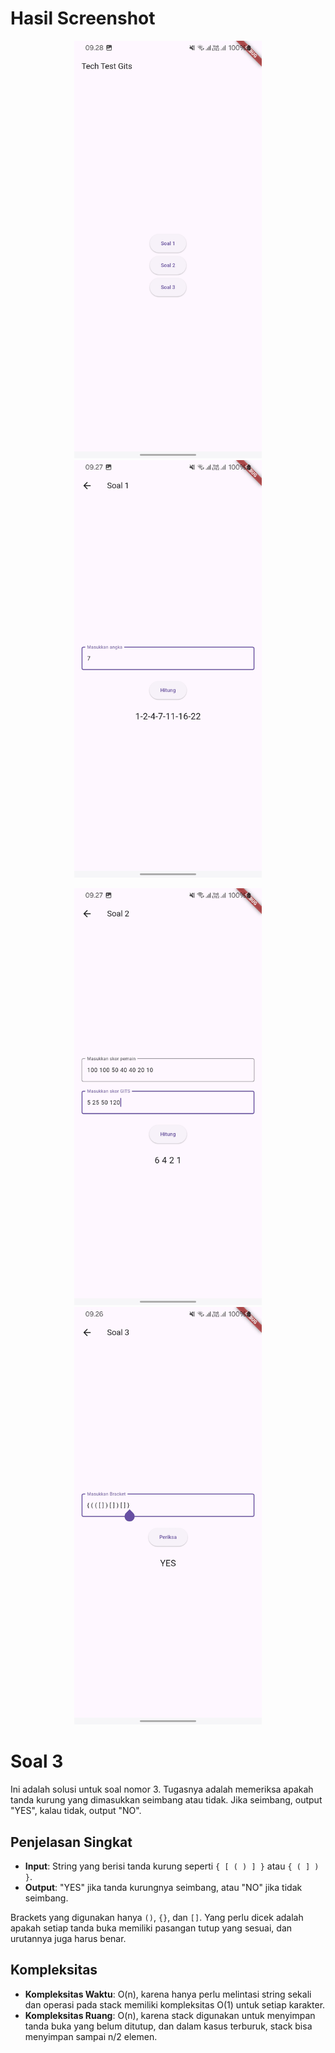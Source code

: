 # Hasil Screenshot


<p align="center">
  <img src="assets/images/home.jpg" width="300">
  <img src="assets/images/soal1.jpg" width="300">
</p>

<p align="center">
  <img src="assets/images/soal2.jpg" width="300">
  <img src="assets/images/soal3.jpg" width="300">
</p>


# Soal 3

Ini adalah solusi untuk soal nomor 3. Tugasnya adalah memeriksa apakah tanda kurung yang dimasukkan seimbang atau tidak. Jika seimbang, output "YES", kalau tidak, output "NO".

## Penjelasan Singkat

- **Input**: String yang berisi tanda kurung seperti `{ [ ( ) ] }` atau `{ ( ] ) }`.
- **Output**: "YES" jika tanda kurungnya seimbang, atau "NO" jika tidak seimbang.

Brackets yang digunakan hanya `()`, `{}`, dan `[]`. Yang perlu dicek adalah apakah setiap tanda buka memiliki pasangan tutup yang sesuai, dan urutannya juga harus benar.

## Kompleksitas

- **Kompleksitas Waktu**: O(n), karena hanya perlu melintasi string sekali dan operasi pada stack memiliki kompleksitas O(1) untuk setiap karakter.
- **Kompleksitas Ruang**: O(n), karena stack digunakan untuk menyimpan tanda buka yang belum ditutup, dan dalam kasus terburuk, stack bisa menyimpan sampai n/2 elemen.
